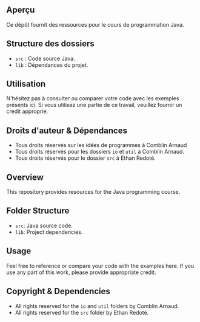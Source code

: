 ## Aperçu

Ce dépôt fournit des ressources pour le cours de programmation Java.

## Structure des dossiers

- `src` : Code source Java.
- `lib` : Dépendances du projet.

## Utilisation

N'hésitez pas à consulter ou comparer votre code avec les exemples présents ici. Si vous utilisez une partie de ce travail, veuillez fournir un crédit approprié.

## Droits d'auteur & Dépendances

- Tous droits réservés sur les idées de programmes à Comblin Arnaud
- Tous droits réservés pour les dossiers `io` et `util` à Comblin Arnaud.
- Tous droits réservés pour le dossier `src` à Ethan Redoté.

## Overview

This repository provides resources for the Java programming course.

## Folder Structure

- `src`: Java source code.
- `lib`: Project dependencies.

## Usage

Feel free to reference or compare your code with the examples here. If you use any part of this work, please provide appropriate credit.

## Copyright & Dependencies

- All rights reserved for the `io` and `util` folders by Comblin Arnaud.
- All rights reserved for the `src` folder by Ethan Redoté.

